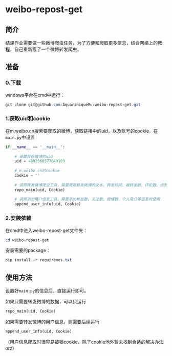 # weibo-repost-get

## 简介

结课作业需要做一些微博爬虫任务，为了方便和爬取更多信息，结合网络上的教程，自己重新写了一个微博转发爬虫。

## 准备

### 0.下载

windows平台在cmd中运行：

```powershell
git clone git@github.com:AquariniqueMu/weibo-repost-get.git
```

### 1.获取uid和cookie

在m.weibo.cn搜索要爬取的微博，获取链接中的uid，以及账号的cookie，在`main.py`中设置

```python
if __name__ == '__main__':
    
    # 设置目标微博的uid
    uid = 4892360577649109
    
    # m.weibo.cn的cookie
    Cookie = ''
    
    # 调用转发微博爬虫工具，需要爬取转发微博的文本、转发时间、被转发数、评论数、点赞数时使用
    repo_main(uid, Cookie)
    
    # 调用添加用户信息工具，需要添加粉丝数、关注数、微博数、个人简介等信息时使用
    append_user_info(uid, Cookie)
```

### 2.安装依赖

在cmd中进入weibo-repost-get文件夹：

```powershell
cd weibo-repost-get
```

安装需要的package：

```powershell
pip install -r requiremes.txt
```

## 使用方法

设置好`main.py`的信息后，直接运行即可。

如果只需要转发微博的数据，可以只运行

```python
repo_main(uid, Cookie)
```

如果需要转发微博的用户信息，则需要后续运行

```python
append_user_info(uid, Cookie)
```

（用户信息爬取时很容易被锁cookie，除了cookie池外暂未找到合适的解决办法orz）